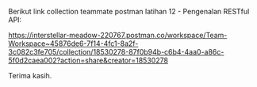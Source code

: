 Berikut link collection teammate postman latihan 12 - Pengenalan RESTful API:

https://interstellar-meadow-220767.postman.co/workspace/Team-Workspace~45876de6-7f14-4fc1-8a2f-3c082c3fe705/collection/18530278-87f0b94b-c6b4-4aa0-a86c-5f0d2caea002?action=share&creator=18530278

Terima kasih.
